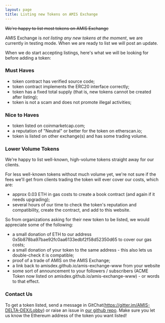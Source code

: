 ```yaml
---
layout: page
title: Listing new Tokens on AMIS Exchange
---
```


~~We're happy to list most tokens on AMIS Exchange~~

AMIS Exchange is *not listing any new tokens at the moment*, we are currently in testing mode. When we are ready to list we
will post an update.

When we do start accepting listings, here's what we will be looking for before adding a token:

### Must Haves

- token contract has verified source code;
- token contract implements the ERC20 interface correctly;
- token has a fixed total supply (that is, new tokens cannot be created after listing);
- token is not a scam and does not promote illegal activities;

### Nice to Haves

- token listed on coinmarketcap.com;
- a reputation of "Neutral" or better for the token on etherscan.io;
- token is listed on other exchange(s) and has some trading volume.

### Lower Volume Tokens

We're happy to list well-known, high-volume tokens straight away for our clients.

For less well-known tokens without much volume yet, we're not sure if the fees we'll get from clients trading the token will ever cover our costs, which are:
 - approx 0.03 ETH in gas costs to create a book contract (and again if it needs upgrading);
 - several hours of our time to check the token's reputation and compatibility, create the contract, and add to this website.

So from organizations asking for their new token to be listed, we would appreciate some of the following:
 - a small donation of ETH to our address 0x5b878ba97bae92fc0aa6133edbf2f58d52350d65 to cover our gas costs;
 - a small donation of your token to the same address - this also lets us double-check it is compatible;
 - proof of a trade of AMIS on the AMIS Exchange;
 - a link back to amisdex.github.io/amis-exchange-www from your website
 - some sort of announcement to your followers / subscribers (ACME Token now listed on amisdex.github.io/amis-exchange-www) - or words to that effect.

### Contact Us

To get a token listed, send a message in GitChat(https://gitter.im/AMIS-DELTA-DEX/Lobby) or raise an issue in [our github repo](https://github.com/amisdex/amis-exchange-www). Make sure you let us know the Ethereum address of the token you want listed!
